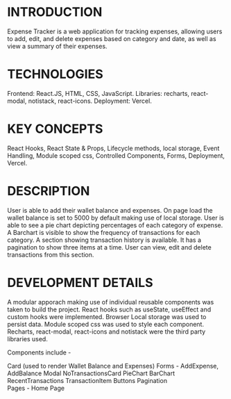 # INTRODUCTION 

Expense Tracker is a web application for tracking expenses, allowing users to add, edit, and delete expenses based on category and date, as well as view a summary of their expenses.

# TECHNOLOGIES

Frontend: React.JS, HTML, CSS, JavaScript.
Libraries: recharts, react-modal, notistack, react-icons.
Deployment: Vercel.

# KEY CONCEPTS

React Hooks, React State & Props, Lifecycle methods, local storage, Event Handling, Module scoped css, Controlled Components, Forms, Deployment, Vercel.

# DESCRIPTION

User is able to add their wallet balance and expenses. On page load the wallet balance is set to 5000 by default making use of local storage. User is able to see a pie chart depicting percentages of each category of expense. A Barchart is visible to show the frequency of transactions for each category. A section showing transaction history is available. It has a pagination to show three items at a time. User can view, edit and delete transactions from this section. 


# DEVELOPMENT DETAILS

A modular apporach making use of individual reusable components was taken to build the project. React hooks such as useState, useEffect and custom hooks were implemented. Browser Local storage was used to persist data. Module scoped css was used to style each component. Recharts, react-modal, react-icons and notistack were the third party libraries used.

Components include - 

Card (used to render Wallet Balance and Expenses)
Forms - AddExpense, AddBalance
Modal
NoTransactionsCard
PieChart
BarChart
RecentTransactions
TransactionItem
Buttons
Pagination  
Pages - Home Page  





